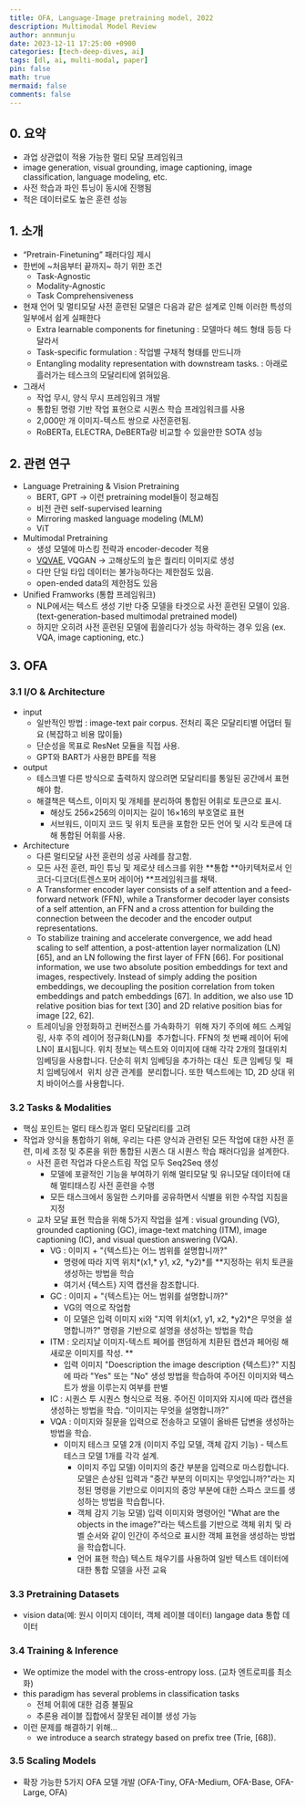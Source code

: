 ```yaml
---
title: OFA, Language-Image pretraining model, 2022
description: Multimodal Model Review
author: annmunju
date: 2023-12-11 17:25:00 +0900
categories: [tech-deep-dives, ai]
tags: [dl, ai, multi-modal, paper]
pin: false
math: true
mermaid: false
comments: false
---
```


## 0. 요약

- 과업 상관없이 적용 가능한 멀티 모달 프레임워크
- image generation, visual grounding, image captioning, image classification, language modeling, etc.
- 사전 학습과 파인 튜닝이 동시에 진행됨
- 적은 데이터로도 높은 훈련 성능

## 1. 소개

- “Pretrain-Finetuning” 패러다임 제시
- 한번에 ~처음부터 끝까지~ 하기 위한 조건
    - Task-Agnostic
    - Modality-Agnostic
    - Task Comprehensiveness
- 현재 언어 및 멀티모달 사전 훈련된 모델은 다음과 같은 설계로 인해 이러한 특성의 일부에서 쉽게 실패한다
    - Extra learnable components for finetuning : 모델마다 헤드 형태 등등 다 달라서
    - Task-specific formulation : 작업별 구채적 형태를 만드니까
    - Entangling modality representation with downstream tasks. : 아래로 흘러가는 테스크의 모달리티에 얽혀있음.
- 그래서
    - 작업 무시, 양식 무시 프레임워크 개발
    - 통합된 명령 기반 작업 표현으로 시퀀스 학습 프레임워크를 사용
    - 2,000만 개 이미지-텍스트 쌍으로 사전훈련됨.
    - RoBERTa, ELECTRA, DeBERTa랑 비교할 수 있을만한 SOTA 성능

## 2. 관련 연구

- Language Pretraining & Vision Pretraining
    - BERT, GPT → 이런 pretraining model들이 정교해짐
    - 비전 관련 self-supervised learning
    - Mirroring masked language modeling (MLM)
    - ViT
- Multimodal Pretraining
    - 생성 모델에 마스킹 전략과 encoder-decoder 적용
    - [VQVAE](https://huggingface.co/spaces/keras-io/VQ-VAE), VQGAN → 고해상도의 높은 퀄리티 이미지로 생성
    - 다만 단일 타입 데이터는 불가능하다는 제한점도 있음.
    - open-ended data의 제한점도 있음
- Unified Framworks (통합 프레임워크)
    - NLP에서는 텍스트 생성 기반 다중 모델을 타겟으로 사전 훈련된 모델이 있음. (text-generation-based multimodal pretrained model)
    - 하지만 오히려 사전 훈련된 모델에 휩쓸리다가 성능 하락하는 경우 있음 (ex. VQA, image captioning, etc.)

## 3. OFA

### 3.1 I/O & Architecture

- input
    - 일반적인 방법 : image-text pair corpus. 전처리 혹은 모달리티별 어댑터 필요 (복잡하고 비용 많이듦)
    - 단순성을 목표로 ResNet 모듈을 직접 사용.
    - GPT와 BART가 사용한 BPE를 적용
- output
    - 테스크별 다른 방식으로 출력하지 않으려면 모달리티를 통일된 공간에서 표현해야 함.
    - 해결책은 텍스트, 이미지 및 개체를 분리하여 통합된 어휘로 토큰으로 표시.
        - 해상도 256×256의 이미지는 길이 16×16의 부호열로 표현
        - 서브워드, 이미지 코드 및 위치 토큰을 포함한 모든 언어 및 시각 토큰에 대해 통합된 어휘를 사용.
- Architecture
    - 다른 멀티모달 사전 훈련의 성공 사례를 참고함.
    - 모든 사전 훈련, 파인 튜닝 및 제로샷 테스크를 위한 **통합 **아키텍처로서 인코더-디코더(트렌스포머 레이어) **프레임워크를 채택.
    - A Transformer encoder layer consists of a self attention and a feed-forward network (FFN), while a Transformer decoder layer consists of a self attention, an FFN and a cross attention for building the connection between the decoder and the encoder output representations.
    - To stabilize training and accelerate convergence, we add head scaling to self attention, a post-attention layer normalization (LN) [65], and an LN following the first layer of FFN [66]. For positional information, we use two absolute position embeddings for text and images, respectively. Instead of simply adding the position embeddings, we decoupling the position correlation from token embeddings and patch embeddings [67]. In addition, we also use 1D relative position bias for text [30] and 2D relative position bias for image [22, 62].
    - 트레이닝을 안정화하고 컨버전스를 가속화하기  위해 자기 주의에 헤드 스케일링, 사후 주의 레이어 정규화(LN)를  추가합니다. FFN의 첫 번째 레이어 뒤에 LN이 표시됩니다. 위치 정보는 텍스트와 이미지에 대해 각각 2개의 절대위치 임베딩을 사용합니다. 단순히 위치 임베딩을 추가하는 대신  토큰 임베딩 및  패치 임베딩에서  위치 상관 관계를  분리합니다. 또한 텍스트에는 1D, 2D 상대 위치 바이어스를 사용합니다.

### 3.2 Tasks & Modalities

- 핵심 포인트는 멀티 태스킹과 멀티 모달리티를 고려
- 작업과 양식을 통합하기 위해, 우리는 다른 양식과 관련된 모든 작업에 대한 사전 훈련, 미세 조정 및 추론을 위한 통합된 시퀀스 대 시퀀스 학습 패러다임을 설계한다.
    - 사전 훈련 작업과 다운스트림 작업 모두 Seq2Seq 생성
        - 모델에 포괄적인 기능을 부여하기 위해 멀티모달 및 유니모달 데이터에 대해 멀티태스킹 사전 훈련을 수행
        - 모든 태스크에서 동일한 스키마를 공유하면서 식별을 위한 수작업 지침을 지정
    - 교차 모달 표현 학습을 위해 5가지 작업을 설계 : visual grounding (VG), grounded captioning (GC), image-text matching (ITM), image captioning (IC), and visual question answering (VQA).
        - VG : 이미지 + "{텍스트}는 어느 범위를 설명합니까?"
            - 명령에 따라 지역 위치*(x1,* y1, x2, *y2)*를 **지정하는 위치 토큰을 생성하는 방법을 학습
            - 여기서 {텍스트} 지역 캡션을 참조합니다.
        - GC : 이미지 + "{텍스트}는 어느 범위를 설명합니까?"
            - VG의 역으로 작업함
            - 이 모델은 입력 이미지 xi와 "지역 위치(x1, y1, x2, *y2)*은 무엇을 설명합니까?" 명령을 기반으로 설명을 생성하는 방법을 학습
        - ITM : 오리지날 이미지-텍스트 페어를 랜덤하게 치환된 캡션과 페어링 해 새로운 이미지를 작성. **
            - 입력 이미지 "Doescription the image description {텍스트}?" 지침에 따라 "Yes" 또는 "No" 생성 방법을 학습하여 주어진 이미지와 텍스트가 쌍을 이루는지 여부를 판별
        - IC : 시퀀스 투 시퀀스 형식으로 적용. 주어진 이미지와 지시에 따라 캡션을 생성하는 방법을 학습. “이미지는 무엇을 설명합니까?”
        - VQA : 이미지와 질문을 입력으로 전송하고 모델이 올바른 답변을 생성하는 방법을 학습.
            - 이미지 테스크 모델 2개 (이미지 주입 모델, 객체 감지 기능) - 텍스트 테스크 모델 1개를 각각 설계.
                - 이미지 주입 모델) 이미지의 중간 부분을 입력으로 마스킹합니다. 모델은 손상된 입력과 "중간 부분의 이미지는 무엇입니까?"라는 지정된 명령을 기반으로 이미지의 중앙 부분에 대한 스파스 코드를 생성하는 방법을 학습합니다.
                - 객체 감지 기능 모델) 입력 이미지와 명령어인 "What are the objects in the image?"라는 텍스트를 기반으로 객체 위치 및 라벨 순서와 같이 인간이 주석으로 표시한 객체 표현을 생성하는 방법을 학습합니다.
                - 언어 표현 학습) 텍스트 채우기를 사용하여 일반 텍스트 데이터에 대한 통합 모델을 사전 교육

### 3.3 Pretraining Datasets

- vision data(예: 원시 이미지 데이터, 객체 레이블 데이터) langage data 통합 데이터

### 3.4 Training & Inference

- We optimize the model with the cross-entropy loss. (교차 엔트로피를 최소화)
- this paradigm has several problems in classification tasks
    - 전체 어휘에 대한 검증 불필요
    - 추론용 레이블 집합에서 잘못된 레이블 생성 가능
- 이런 문제를 해결하기 위해…
    - we introduce a search strategy based on prefix tree (Trie, [68]).

### 3.5 Scaling Models

- 확장 가능한 5가지 OFA 모델 개발 (OFA-Tiny, OFA-Medium, OFA-Base, OFA-Large, OFA)